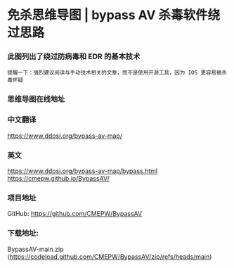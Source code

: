 # 免杀思维导图 | bypass AV 杀毒软件绕过思路

### 此图列出了绕过防病毒和 EDR 的基本技术

```提醒一下：强烈建议阅读与手动技术相关的文章，而不是使用开源工具，因为 IOS 更容易被杀毒怀疑```
### 思维导图在线地址
### 中文翻译
https://www.ddosi.org/bypass-av-map/
### 英文
https://www.ddosi.org/bypass-av-map/bypass.html
https://cmepw.github.io/BypassAV/
### 项目地址
GitHub: https://github.com/CMEPW/BypassAV
### 下载地址:
BypassAV-main.zip (https://codeload.github.com/CMEPW/BypassAV/zip/refs/heads/main)
